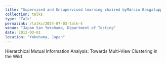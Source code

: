 ```yaml
---
title: "Supervised and Unsupervised learning chaired byMárcio Basgalupp"
collection: talks
type: "Talk"
permalink: /talks/2024-07-03-talk-4
venue: "Japan San Yokohama, Department of Testing"
date: 2012-03-01
location: "Yokohama, Japan"
---
```


Hierarchical Mutual Information Analysis: Towards Multi-View Clustering in the Wild


